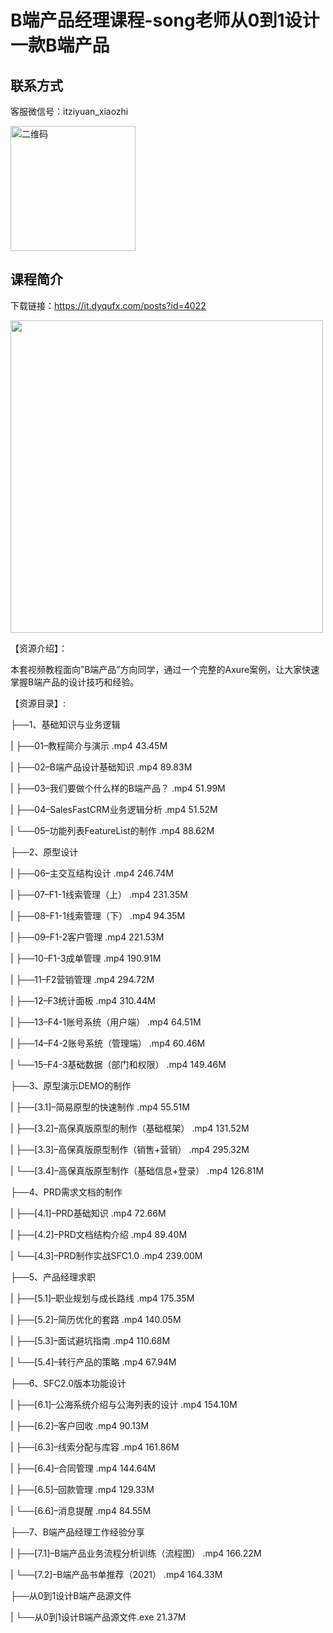 # B端产品经理课程-song老师从0到1设计一款B端产品

## 联系方式

客服微信号：itziyuan_xiaozhi

<img src="https://ziyuanyun.oss-cn-guangzhou.aliyuncs.com/common/20240614073449/666b82192834a.jpg" width="200" height="200" alt="二维码">

## 课程简介

下载链接：https://it.dyqufx.com/posts?id=4022

<img src="https://ziyuanyun.oss-cn-guangzhou.aliyuncs.com/yun/20240515185550/664494b645c6c.jpg" width="500" alt="">

  

 【资源介绍】：

 本套视频教程面向”B端产品”方向同学，通过一个完整的Axure案例，让大家快速掌握B端产品的设计技巧和经验。

 【资源目录】:

 ├──1、基础知识与业务逻辑

 | ├──01–教程简介与演示 .mp4 43.45M

 | ├──02–B端产品设计基础知识 .mp4 89.83M

 | ├──03–我们要做个什么样的B端产品？ .mp4 51.99M

 | ├──04–SalesFastCRM业务逻辑分析 .mp4 51.52M

 | └──05–功能列表FeatureList的制作 .mp4 88.62M

 ├──2、原型设计

 | ├──06–主交互结构设计 .mp4 246.74M

 | ├──07–F1-1线索管理（上） .mp4 231.35M

 | ├──08–F1-1线索管理（下） .mp4 94.35M

 | ├──09–F1-2客户管理 .mp4 221.53M

 | ├──10–F1-3成单管理 .mp4 190.91M

 | ├──11–F2营销管理 .mp4 294.72M

 | ├──12–F3统计面板 .mp4 310.44M

 | ├──13–F4-1账号系统（用户端） .mp4 64.51M

 | ├──14–F4-2账号系统（管理端） .mp4 60.46M

 | └──15–F4-3基础数据（部门和权限） .mp4 149.46M

 ├──3、原型演示DEMO的制作

 | ├──[3.1]–简易原型的快速制作 .mp4 55.51M

 | ├──[3.2]–高保真版原型的制作（基础框架） .mp4 131.52M

 | ├──[3.3]–高保真版原型制作（销售+营销） .mp4 295.32M

 | └──[3.4]–高保真版原型制作（基础信息+登录） .mp4 126.81M

 ├──4、PRD需求文档的制作

 | ├──[4.1]–PRD基础知识 .mp4 72.66M

 | ├──[4.2]–PRD文档结构介绍 .mp4 89.40M

 | └──[4.3]–PRD制作实战SFC1.0 .mp4 239.00M

 ├──5、产品经理求职

 | ├──[5.1]–职业规划与成长路线 .mp4 175.35M

 | ├──[5.2]–简历优化的套路 .mp4 140.05M

 | ├──[5.3]–面试避坑指南 .mp4 110.68M

 | └──[5.4]–转行产品的策略 .mp4 67.94M

 ├──6、SFC2.0版本功能设计

 | ├──[6.1]–公海系统介绍与公海列表的设计 .mp4 154.10M

 | ├──[6.2]–客户回收 .mp4 90.13M

 | ├──[6.3]–线索分配与库容 .mp4 161.86M

 | ├──[6.4]–合同管理 .mp4 144.64M

 | ├──[6.5]–回款管理 .mp4 129.33M

 | └──[6.6]–消息提醒 .mp4 84.55M

 ├──7、B端产品经理工作经验分享

 | ├──[7.1]–B端产品业务流程分析训练（流程图） .mp4 166.22M

 | └──[7.2]–B端产品书单推荐（2021） .mp4 164.33M

 ├──从0到1设计B端产品源文件

 | └──从0到1设计B端产品源文件.exe 21.37M

  